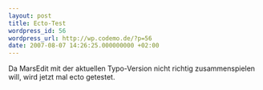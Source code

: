 ```yaml
---
layout: post
title: Ecto-Test
wordpress_id: 56
wordpress_url: http://wp.codemo.de/?p=56
date: 2007-08-07 14:26:25.000000000 +02:00
---
```

Da MarsEdit mit der aktuellen Typo-Version nicht richtig zusammenspielen will, wird jetzt mal ecto getestet.
